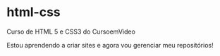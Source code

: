 # html-css
 Curso de HTML 5 e CSS3 do CursoemVideo

Estou aprendendo a criar sites e agora vou gerenciar meu repositórios!